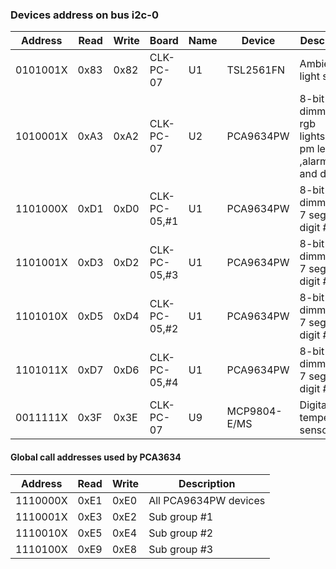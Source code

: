 ### Devices address on bus i2c-0 ###

Address  | Read | Write | Board          | Name | Device         | Description
---------|------|-------|----------------|------|----------------|-------------------------------------------------------------------
0101001X | 0x83 | 0x82  | CLK-PC-07      | U1   | TSL2561FN      | Ambient light sensor
1010001X | 0xA3 | 0xA2  | CLK-PC-07      | U2   | PCA9634PW      | 8-bit led dimmer for rgb lights,am-pm led ,alarm led and dots
1101000X | 0xD1 | 0xD0  | CLK-PC-05,#1   | U1   | PCA9634PW      | 8-bit led dimmer for 7 segment digit #1
1101001X | 0xD3 | 0xD2  | CLK-PC-05,#3   | U1   | PCA9634PW      | 8-bit led dimmer for 7 segment digit #3
1101010X | 0xD5 | 0xD4  | CLK-PC-05,#2   | U1   | PCA9634PW      | 8-bit led dimmer for 7 segment digit #2
1101011X | 0xD7 | 0xD6  | CLK-PC-05,#4   | U1   | PCA9634PW      | 8-bit led dimmer for 7 segment digit #4
0011111X | 0x3F | 0x3E  | CLK-PC-07      | U9   | MCP9804-E/MS   | Digital temperature sensor


#### Global call addresses used by PCA3634 ####


Address  | Read | Write | Description
---------|------|-------|-----------------------------------
1110000X | 0xE1 | 0xE0  | All PCA9634PW devices
1110001X | 0xE3 | 0xE2  | Sub group #1
1110010X | 0xE5 | 0xE4  | Sub group #2
1110100X | 0xE9 | 0xE8  | Sub group #3